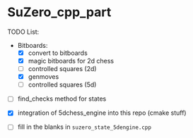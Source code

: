 # SuZero_cpp_part

TODO List:
- Bitboards:
    - [x] convert to bitboards
    - [x] magic bitboards for 2d chess
    - [ ] controlled squares (2d)
    - [x] genmoves
    - [ ] controlled squares (5d)
- [ ] find_checks method for states
- [x] integration of 5dchess_engine into this repo (cmake stuff)
- [ ] fill in the blanks in `suzero_state_5dengine.cpp`

